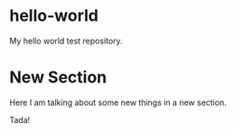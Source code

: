 # hello-world
My hello world test repository.
# New Section
Here I am talking about some new things in a new section.

Tada!

